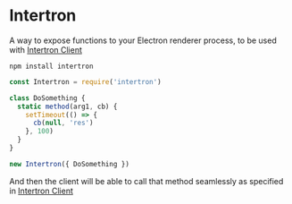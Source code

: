 # Intertron

A way to expose functions to your Electron renderer process, to be used with [Intertron Client](https://github.com/AragonOne/intertron-client)

`npm install intertron`

```javascript
const Intertron = require('intertron')

class DoSomething {
  static method(arg1, cb) {
    setTimeout(() => {
      cb(null, 'res')
    }, 100)
  }
}

new Intertron({ DoSomething })
```

And then the client will be able to call that method seamlessly as specified in [Intertron Client](https://github.com/AragonOne/intertron-client)
